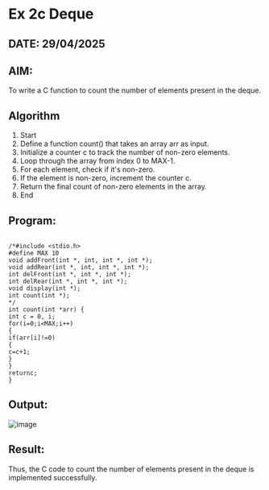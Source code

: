 # Ex 2c Deque
## DATE: 29/04/2025
## AIM:
To write a C function to count the number of elements present in the deque.

## Algorithm
1. Start
2. Define a function count() that takes an array arr as input.
3. Initialize a counter c to track the number of non-zero elements.
4. Loop through the array from index 0 to MAX-1.
5. For each element, check if it's non-zero.
6. If the element is non-zero, increment the counter c.
7. Return the final count of non-zero elements in the array.
8. End 

## Program:
```

/*#include <stdio.h>
#define MAX 10
void addFront(int *, int, int *, int *);
void addRear(int *, int, int *, int *);
int delFront(int *, int *, int *);
int delRear(int *, int *, int *);
void display(int *);
int count(int *);
*/
int count(int *arr) {
int c = 0, i;
for(i=0;i<MAX;i++)
{
if(arr[i]!=0)
{
c=c+1;
}
}
returnc;
}
```

## Output:
![image](https://github.com/user-attachments/assets/9df54c42-d496-4dd4-a27c-2420c410447a)



## Result:
Thus, the C code to count the number of elements present in the deque is implemented successfully.
